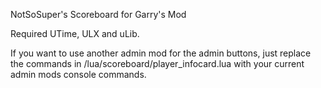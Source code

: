 NotSoSuper's Scoreboard for Garry's Mod

Required UTime, ULX and uLib.

If you want to use another admin mod for the admin buttons, just replace the commands in /lua/scoreboard/player_infocard.lua with your current admin mods console commands.